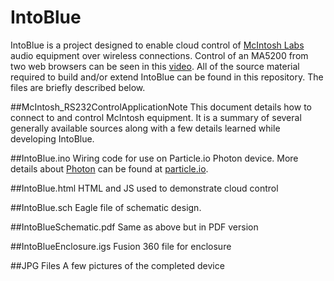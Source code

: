 # IntoBlue
IntoBlue is a project designed to enable cloud control of [McIntosh Labs](http://www.mcintoshlabs.com) audio equipment over wireless connections. Control of an MA5200 from two web browsers can be seen in this [video]( https://youtu.be/zQ3S4JUxpOc). All of the source material required to build and/or extend IntoBlue can be found in this repository. The files are briefly described below.

##McIntosh_RS232ControlApplicationNote
This document details how to connect to and control McIntosh equipment. It is a summary of several generally available sources along with a few details learned while developing IntoBlue.

##IntoBlue.ino
Wiring code for use on Particle.io Photon device. More details about [Photon]( https://docs.particle.io/datasheets/photon-datasheet) can be found at [particle.io](www.particle.io).

##IntoBlue.html
HTML and JS used to demonstrate cloud control 

##IntoBlue.sch
Eagle file of schematic design. 

##IntoBlueSchematic.pdf
Same as above but in PDF version

##IntoBlueEnclosure.igs
Fusion 360 file for enclosure

##JPG Files
A few pictures of the completed device

